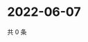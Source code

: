 # 2022-06-07

共 0 条

<!-- BEGIN WEIBO -->
<!-- 最后更新时间 Tue Jun 07 2022 20:09:05 GMT+0800 (China Standard Time) -->

<!-- END WEIBO -->
